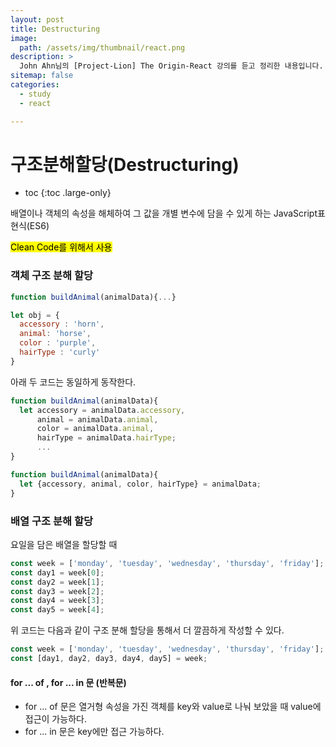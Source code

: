 ```yaml
---
layout: post
title: Destructuring
image:
  path: /assets/img/thumbnail/react.png
description: >
  John Ahn님의 [Project-Lion] The Origin-React 강의를 듣고 정리한 내용입니다.
sitemap: false
categories:
  - study
  - react

---
```

# 구조분해할당(Destructuring)

* toc
{:toc .large-only}

배열이나 객체의 속성을 해체하여 그 값을 개별 변수에 담을 수 있게 하는 JavaScript표현식(ES6)

<mark>Clean Code를 위해서 사용</mark>

### 객체 구조 분해 할당
```javascript
function buildAnimal(animalData){...}
```
```javascript
let obj = {
  accessory : 'horn',
  animal: 'horse',
  color : 'purple',
  hairType : 'curly'
}
```
아래 두 코드는 동일하게 동작한다.
```javascript
function buildAnimal(animalData){
  let accessory = animalData.accessory,
      animal = animalData.animal,
      color = animalData.animal,
      hairType = animalData.hairType;
      ...
}
```
```javascript
function buildAnimal(animalData){
  let {accessory, animal, color, hairType} = animalData;
}
```


### 배열 구조 분해 할당
요일을 담은 배열을 할당할 때
```javascript
const week = ['monday', 'tuesday', 'wednesday', 'thursday', 'friday'];
const day1 = week[0];
const day2 = week[1];
const day3 = week[2];
const day4 = week[3];
const day5 = week[4];
```
위 코드는 다음과 같이 구조 분해 할당을 통해서 더 깔끔하게 작성할 수 있다.
```javascript
const week = ['monday', 'tuesday', 'wednesday', 'thursday', 'friday'];
const [day1, day2, day3, day4, day5] = week;
```

#### for ... of , for ... in 문 (반복문)
* for ... of 문은 열거형 속성을 가진 객체를 key와 value로 나눠 보았을 때 value에 접근이 가능하다.
* for ... in 문은 key에만 접근 가능하다.
